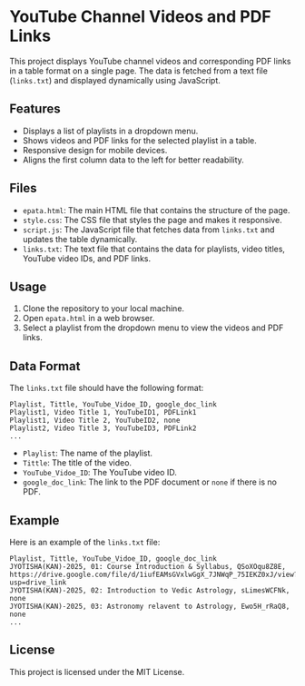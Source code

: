 # YouTube Channel Videos and PDF Links

This project displays YouTube channel videos and corresponding PDF links in a table format on a single page. The data is fetched from a text file (`links.txt`) and displayed dynamically using JavaScript.

## Features

- Displays a list of playlists in a dropdown menu.
- Shows videos and PDF links for the selected playlist in a table.
- Responsive design for mobile devices.
- Aligns the first column data to the left for better readability.

## Files

- `epata.html`: The main HTML file that contains the structure of the page.
- `style.css`: The CSS file that styles the page and makes it responsive.
- `script.js`: The JavaScript file that fetches data from `links.txt` and updates the table dynamically.
- `links.txt`: The text file that contains the data for playlists, video titles, YouTube video IDs, and PDF links.

## Usage

1. Clone the repository to your local machine.
2. Open `epata.html` in a web browser.
3. Select a playlist from the dropdown menu to view the videos and PDF links.

## Data Format

The `links.txt` file should have the following format:

```
Playlist, Tittle, YouTube_Vidoe_ID, google_doc_link
Playlist1, Video Title 1, YouTubeID1, PDFLink1
Playlist1, Video Title 2, YouTubeID2, none
Playlist2, Video Title 3, YouTubeID3, PDFLink2
...
```

- `Playlist`: The name of the playlist.
- `Tittle`: The title of the video.
- `YouTube_Vidoe_ID`: The YouTube video ID.
- `google_doc_link`: The link to the PDF document or `none` if there is no PDF.

## Example

Here is an example of the `links.txt` file:

```
Playlist, Tittle, YouTube_Vidoe_ID, google_doc_link
JYOTISHA(KAN)-2025, 01: Course Introduction & Syllabus, QSoXOqu8Z8E, https://drive.google.com/file/d/1iufEAMsGVxlwGgX_7JNWqP_75IEKZ0xJ/view?usp=drive_link
JYOTISHA(KAN)-2025, 02: Introduction to Vedic Astrology, sLimesWCFNk, none
JYOTISHA(KAN)-2025, 03: Astronomy relavent to Astrology, Ewo5H_rRaQ8, none
...
```

## License

This project is licensed under the MIT License.
